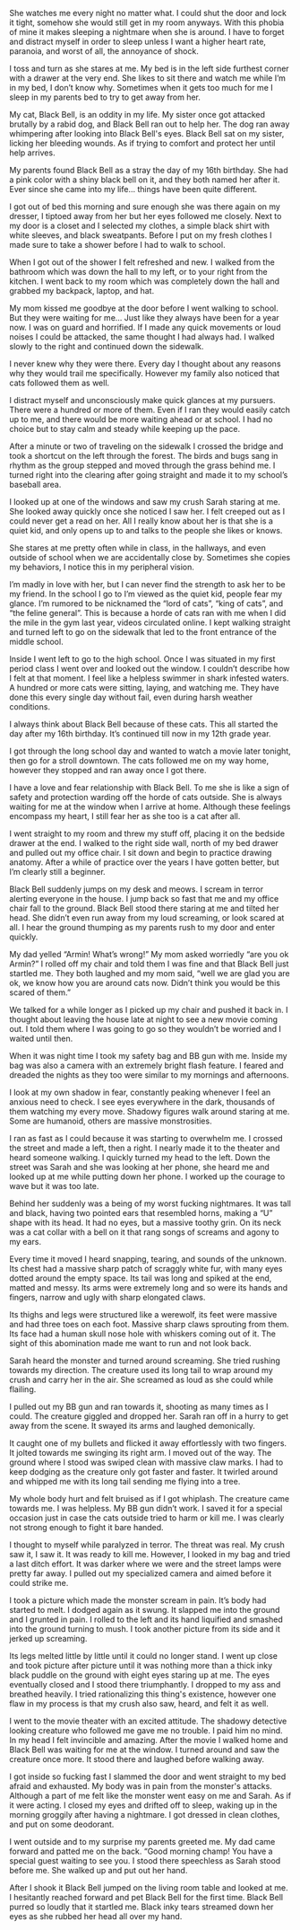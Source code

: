 She watches me every night no matter what. I could shut the door and lock it tight, somehow she would still get in my room anyways. With this phobia of mine it makes sleeping a nightmare when she is around. I have to forget and distract myself in order to sleep unless I want a higher heart rate, paranoia, and worst of all, the annoyance of shock.

I toss and turn as she stares at me. My bed is in the left side furthest corner with a drawer at the very end. She likes to sit there and watch me while I’m in my bed, I don’t know why. Sometimes when it gets too much for me I sleep in my parents bed to try to get away from her.

My cat, Black Bell, is an oddity in my life. My sister once got attacked brutally by a rabid dog, and Black Bell ran out to help her. The dog ran away whimpering after looking into Black Bell's eyes. Black Bell sat on my sister, licking her bleeding wounds. As if trying to comfort and protect her until help arrives.

My parents found Black Bell as a stray the day of my 16th birthday. She had a pink color with a shiny black bell on it, and they both named her after it. Ever since she came into my life… things have been quite different.

I got out of bed this morning and sure enough she was there again on my dresser, I tiptoed away from her but her eyes followed me closely. Next to my door is a closet and I selected my clothes, a simple black shirt with white sleeves, and black sweatpants. Before I put on my fresh clothes I made sure to take a shower before I had to walk to school.

When I got out of the shower I felt refreshed and new. I walked from the bathroom which was down the hall to my left, or to your right from the kitchen. I went back to my room which was completely down the hall and grabbed my backpack, laptop, and hat.

My mom kissed me goodbye at the door before I went walking to school. But they were waiting for me… Just like they always have been for a year now. I was on guard and horrified. If I made any quick movements or loud noises I could be attacked, the same thought I had always had. I walked slowly to the right and continued down the sidewalk.

I never knew why they were there. Every day I thought about any reasons why they would trail me specifically. However my family also noticed that cats followed them as well.

I distract myself and unconsciously make quick glances at my pursuers. There were a hundred or more of them. Even if I ran they would easily catch up to me, and there would be more waiting ahead or at school. I had no choice but to stay calm and steady while keeping up the pace.

After a minute or two of traveling on the sidewalk I crossed the bridge and took a shortcut on the left through the forest. The birds and bugs sang in rhythm as the group stepped and moved through the grass behind me. I turned right into the clearing after going straight and made it to my school’s baseball area.

I looked up at one of the windows and saw my crush Sarah staring at me. She looked away quickly once she noticed I saw her. I felt creeped out as I could never get a read on her. All I really know about her is that she is a quiet kid, and only opens up to and talks to the people she likes or knows.

She stares at me pretty often while in class, in the hallways, and even outside of school when we are accidentally close by. Sometimes she copies my behaviors, I notice this in my peripheral vision.

I’m madly in love with her, but I can never find the strength to ask her to be my friend. In the school I go to I’m viewed as the quiet kid, people fear my glance. I’m rumored to be nicknamed the “lord of cats”, “king of cats”, and “the feline general”. This is because a horde of cats ran with me when I did the mile in the gym last year, videos circulated online. I kept walking straight and turned left to go on the sidewalk that led to the front entrance of the middle school.

Inside I went left to go to the high school. Once I was situated in my first period class I went over and looked out the window. I couldn’t describe how I felt at that moment. I feel like a helpless swimmer in shark infested waters. A hundred or more cats were sitting, laying, and watching me. They have done this every single day without fail, even during harsh weather conditions.

I always think about Black Bell because of these cats. This all started the day after my 16th birthday. It’s continued till now in my 12th grade year.

I got through the long school day and wanted to watch a movie later tonight, then go for a stroll downtown. The cats followed me on my way home, however they stopped and ran away once I got there.

I have a love and fear relationship with Black Bell. To me she is like a sign of safety and protection warding off the horde of cats outside. She is always waiting for me at the window when I arrive at home. Although these feelings encompass my heart, I still fear her as she too is a cat after all.

I went straight to my room and threw my stuff off, placing it on the bedside drawer at the end. I walked to the right side wall, north of my bed drawer and pulled out my office chair. I sit down and begin to practice drawing anatomy. After a while of practice over the years I have gotten better, but I’m clearly still a beginner.

Black Bell suddenly jumps on my desk and meows. I scream in terror alerting everyone in the house. I jump back so fast that me and my office chair fall to the ground. Black Bell stood there staring at me and tilted her head. She didn’t even run away from my loud screaming, or look scared at all. I hear the ground thumping as my parents rush to my door and enter quickly.

My dad yelled “Armin! What’s wrong!” My mom asked worriedly “are you ok Armin?” I rolled off my chair and told them I was fine and that Black Bell just startled me. They both laughed and my mom said, “well we are glad you are ok, we know how you are around cats now. Didn’t think you would be this scared of them.”

We talked for a while longer as I picked up my chair and pushed it back in. I thought about leaving the house late at night to see a new movie coming out. I told them where I was going to go so they wouldn’t be worried and I waited until then.

When it was night time I took my safety bag and BB gun with me. Inside my bag was also a camera with an extremely bright flash feature. I feared and dreaded the nights as they too were similar to my mornings and afternoons.

I look at my own shadow in fear, constantly peaking whenever I feel an anxious need to check. I see eyes everywhere in the dark, thousands of them watching my every move. Shadowy figures walk around staring at me. Some are humanoid, others are massive monstrosities.

I ran as fast as I could because it was starting to overwhelm me. I crossed the street and made a left, then a right. I nearly made it to the theater and heard someone walking. I quickly turned my head to the left. Down the street was Sarah and she was looking at her phone, she heard me and looked up at me while putting down her phone. I worked up the courage to wave but it was too late.

Behind her suddenly was a being of my worst fucking nightmares. It was tall and black, having two pointed ears that resembled horns, making a “U” shape with its head. It had no eyes, but a massive toothy grin. On its neck was a cat collar with a bell on it that rang songs of screams and agony to my ears.

Every time it moved I heard snapping, tearing, and sounds of the unknown. Its chest had a massive sharp patch of scraggly white fur, with many eyes dotted around the empty space. Its tail was long and spiked at the end, matted and messy. Its arms were extremely long and so were its hands and fingers, narrow and ugly with sharp elongated claws.

Its thighs and legs were structured like a werewolf, its feet were massive and had three toes on each foot. Massive sharp claws sprouting from them. Its face had a human skull nose hole with whiskers coming out of it. The sight of this abomination made me want to run and not look back.

Sarah heard the monster and turned around screaming. She tried rushing towards my direction. The creature used its long tail to wrap around my crush and carry her in the air. She screamed as loud as she could while flailing.

I pulled out my BB gun and ran towards it, shooting as many times as I could. The creature giggled and dropped her. Sarah ran off in a hurry to get away from the scene. It swayed its arms and laughed demonically.

It caught one of my bullets and flicked it away effortlessly with two fingers. It jolted towards me swinging its right arm. I moved out of the way. The ground where I stood was swiped clean with massive claw marks. I had to keep dodging as the creature only got faster and faster. It twirled around and whipped me with its long tail sending me flying into a tree.

My whole body hurt and felt bruised as if I got whiplash. The creature came towards me. I was helpless. My BB gun didn’t work. I saved it for a special occasion just in case the cats outside tried to harm or kill me. I was clearly not strong enough to fight it bare handed.

I thought to myself while paralyzed in terror. The threat was real. My crush saw it, I saw it. It was ready to kill me. However, I looked in my bag and tried a last ditch effort. It was darker where we were and the street lamps were pretty far away. I pulled out my specialized camera and aimed before it could strike me.

I took a picture which made the monster scream in pain. It’s body had started to melt. I dodged again as it swung. It slapped me into the ground and I grunted in pain. I rolled to the left and its hand liquified and smashed into the ground turning to mush. I took another picture from its side and it jerked up screaming.

Its legs melted little by little until it could no longer stand. I went up close and took picture after picture until it was nothing more than a thick inky black puddle on the ground with eight eyes staring up at me. The eyes eventually closed and I stood there triumphantly. I dropped to my ass and breathed heavily. I tried rationalizing this thing's existence, however one flaw in my process is that my crush also saw, heard, and felt it as well.

I went to the movie theater with an excited attitude. The shadowy detective looking creature who followed me gave me no trouble. I paid him no mind. In my head I felt invincible and amazing. After the movie I walked home and Black Bell was waiting for me at the window. I turned around and saw the creature once more. It stood there and laughed before walking away.

I got inside so fucking fast I slammed the door and went straight to my bed afraid and exhausted. My body was in pain from the monster's attacks. Although a part of me felt like the monster went easy on me and Sarah. As if it were acting. I closed my eyes and drifted off to sleep, waking up in the morning groggily after having a nightmare. I got dressed in clean clothes, and put on some deodorant.

I went outside and to my surprise my parents greeted me. My dad came forward and patted me on the back. “Good morning champ! You have a special guest waiting to see you. I stood there speechless as Sarah stood before me. She walked up and put out her hand.

After I shook it Black Bell jumped on the living room table and looked at me. I hesitantly reached forward and pet Black Bell for the first time. Black Bell purred so loudly that it startled me. Black inky tears streamed down her eyes as she rubbed her head all over my hand.